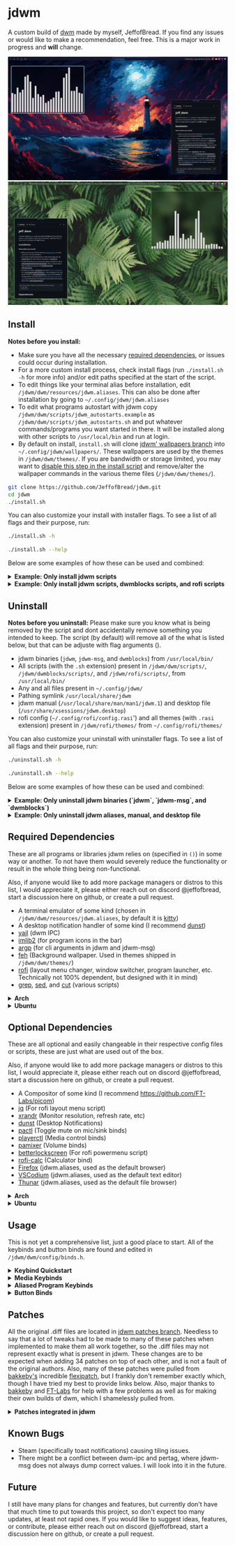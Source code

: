 # jdwm

A custom build of [dwm](https://dwm.suckless.org/) made by myself, JeffofBread. If you find any issues or would like to make a recommendation, feel free. This is a major work in progress and **will** change.

<img src="https://github.com/JeffofBread/jdwm/blob/screenshots/jdwm_storm.png"> 
<img src="https://github.com/JeffofBread/jdwm/blob/screenshots/jdwm_lush.png">

## Install

**Notes before you install:**
 - Make sure you have all the necessary [required dependencies](#required-dependencies), or issues could occur during installation.
 - For a more custom install process, check install flags (run `./install.sh -h` for more info) and/or edit paths specified at the start of the script.
 - To edit things like your terminal alias before installation, edit `/jdwm/dwm/resources/jdwm.aliases`. This can also be done after installation by going to `~/.config/jdwm/jdwm.aliases`
 - To edit what programs autostart with jdwm copy `/jdwm/dwm/scripts/jdwm_autostarts.example` as `/jdwm/dwm/scripts/jdwm_autostarts.sh` and put whatever commands/programs you want started in there. It will be installed along with other scripts to `/usr/local/bin` and run at login.
 - By default on install, `install.sh` will clone [jdwm' wallpapers branch](https://github.com/JeffofBread/jdwm/tree/wallpapers) into `~/.config/jdwm/wallpapers/`. These wallpapers are used by the themes in `/jdwm/dwm/themes/`. If you are bandwidth or storage limited, you may want to [disable this step in the install script](https://github.com/JeffofBread/jdwm/blob/2785f37afb877c014ec3e551911a805ec216c1cf/install.sh#L235) and remove/alter the wallpaper commands in the various theme files (`/jdwm/dwm/themes/`).

```bash
git clone https://github.com/JeffofBread/jdwm.git
cd jdwm
./install.sh
```

You can also customize your install with installer flags. To see a list of all flags and their purpose, run:

```bash
./install.sh -h
```
```bash
./install.sh --help
```

Below are some examples of how these can be used and combined:

<details><summary><b>Example: Only install jdwm scripts</b></summary>

```bash
./install -js
```
```bash
./install --jdwm-scripts
```
</details>

<details><summary><b>Example: Only install jdwm scripts, dwmblocks scripts, and rofi scripts</b></summary>

```bash
./install -js -bs -rs
```
```bash
./install --jdwm-scripts --dwmblocks-scripts --rofi-scripts
```
</details>

## Uninstall

**Notes before you uninstall:**
 Please make sure you know what is being removed by the script and dont accidentally remove something you intended to keep. The script (by default) will remove all of the what is listed below, but that can be adjuste with flag arguments ().
 - jdwm binaries (`jdwm`, `jdwm-msg`, and `dwmblocks`) from `/usr/local/bin/`
 - All scripts (with the `.sh` extension) present in `/jdwm/dwm/scripts/`, `/jdwm/dwmblocks/scripts/`, and `/jdwm/rofi/scripts/`, from `/usr/local/bin/`
 - Any and all files present in `~/.config/jdwm/`
 - Pathing symlink `/usr/local/share/jdwm`
 - jdwm manual (`/usr/local/share/man/man1/jdwm.1`) and desktop file (`/usr/share/xsessions/jdwm.desktop`)
 - rofi config (`~/.config/rofi/config.rasi`') and all themes (with `.rasi` extension) present in `/jdwm/rofi/themes/` from `~/.config/rofi/themes/`

You can also customize your uninstall with uninstaller flags. To see a list of all flags and their purpose, run:

```bash
./uninstall.sh -h
```
```bash
./uninstall.sh --help
```

Below are some examples of how these can be used and combined:

<details><summary><b>Example: Only uninstall jdwm binaries (`jdwm`, `jdwm-msg`, and `dwmblocks`)</b></summary>

```bash
./install -jb
```
```bash
./install --jdwm-binaries
```
</details>

<details><summary><b>Example: Only uninstall jdwm aliases, manual, and desktop file</b></summary>

```bash
./install -ja -jd -jm
```
```bash
./install --jdwm-aliases --jdwm-desktop-file --jdwm-manual
```
</details>

## Required Dependencies

These are all programs or libraries jdwm relies on (specified in `()`) in some way or another. To not have them would severely reduce the functionality or result in the whole thing being non-functional.

Also, if anyone would like to add more package managers or distros to this list, I would appreciate it, please either reach out on discord @jeffofbread, start a discussion here on github, or create a pull request. 

- A terminal emulator of some kind (chosen in `/jdwm/dwm/resources/jdwm.aliases`, by default it is [kitty](https://sw.kovidgoyal.net/kitty/))
- A desktop notification handler of some kind (I recommend [dunst](https://github.com/dunst-project/dunst))
- [yajl](https://lloyd.github.io/yajl/) (dwm IPC)
- [imlib2](https://docs.enlightenment.org/api/imlib2/html/) (for program icons in the bar)
- [argp](https://www.gnu.org/software/libc/manual/html_node/Argp.html) (for cli arguments in jdwm and jdwm-msg)
- [feh](https://feh.finalrewind.org/) (Background wallpaper. Used in themes shipped in `/jdwm/dwm/themes/`)
- [rofi](https://github.com/davatorium/rofi) (layout menu changer, window switcher, program launcher, etc. Technically not 100% dependent, but designed with it in mind)
- [grep](https://www.gnu.org/software/grep/manual/grep.html), [sed](https://www.gnu.org/software/sed/manual/sed.html), and [cut](https://www.gnu.org/software/coreutils/cut) (various scripts)

<details><summary><b>Arch</b></summary>

```bash
sudo pacman -S yajl imlib2 gcc feh rofi grep sed coreutils
```
or

```bash
yay -S yajl imlib2 gcc feh rofi grep sed coreutils
```

</details>

<details><summary><b>Ubuntu</b></summary>

```bash
sudo apt install git build-essential libx11-dev libxinerama-dev libxft-dev libyajl-dev libimlib2-dev feh rofi grep sed coreutils
```

</details>

## Optional Dependencies

These are all optional and easily changeable in their respective config files or scripts, these are just what are used out of the box.

Also, if anyone would like to add more package managers or distros to this list, I would appreciate it, please either reach out on discord @jeffofbread, start a discussion here on github, or create a pull request. 

- A Compositor of some kind (I recommend https://github.com/FT-Labs/picom)
- [jq](https://github.com/jqlang/jq) (For rofi layout menu script)
- [xrandr](https://www.x.org/wiki/Projects/XRandR/) (Monitor resolution, refresh rate, etc)
- [dunst](https://github.com/dunst-project/dunst) (Desktop Notifications)
- [pactl](https://www.freedesktop.org/wiki/Software/PulseAudio/Documentation/User/CLI/#pactl) (Toggle mute on mic/sink binds)
- [playerctl](https://github.com/altdesktop/playerctl) (Media control binds)
- [pamixer](https://github.com/cdemoulins/pamixer) (Volume binds)
- [betterlockscreen](https://github.com/betterlockscreen/betterlockscreen) (For rofi powermenu script)
- [rofi-calc](https://github.com/svenstaro/rofi-calc/tree/master?tab=readme-ov-file) (Calculator bind)
- [Firefox](https://www.mozilla.org/en-US/firefox/new/) (jdwm.aliases, used as the default browser)
- [VSCodium](https://vscodium.com/) (jdwm.aliases, used as the default text editor)
- [Thunar](https://docs.xfce.org/xfce/thunar/start) (jdwm.aliases, used as the default file browser)

<details><summary><b>Arch</b></summary>

(Lacks [betterlockscreen](https://github.com/betterlockscreen/betterlockscreen) and [VSCodium](https://vscodium.com/) because they are AURs)
```bash
sudo pacman -S jq xorg-xrandr dunst libpulse playerctl pamixer rofi-calc firefox thunar
```

or

```bash
yay -S jq xorg-xrandr dunst libpulse playerctl pamixer betterlockscreen rofi-calc firefox vscodium-bin thunar
```

</details>

<details><summary><b>Ubuntu</b></summary>

```bash
sudo apt install jq libxrandr2 dunst pulseaudio-utils playerctl pamixer firefox thunar
```

The below will require manual (or similar) instillation:
- [betterlockscreen](https://github.com/betterlockscreen/betterlockscreen?tab=readme-ov-file#installation)
- [rofi-calc](https://github.com/svenstaro/rofi-calc?tab=readme-ov-file#installation)
- [VSCodium (deb package)](https://vscodium.com/#install-on-debian-ubuntu-deb-package) or alternatively, [VSCodium (Snap)](https://vscodium.com/#install-with-snap-linux). I recommend avoiding the snap package and instead installing the .deb package. 


</details>

## Usage

This is not yet a comprehensive list, just a good place to start. All of the keybinds and button binds are found and edited in `/jdwm/dwm/config/binds.h`. 

<details><summary><b>Keybind Quickstart</b></summary><p><div>

These are just the keybinds I find myself using the most often, though "*quick*" might not be the best descriptor here. In the interest of keeping this a little shorter, I won't include them here, but I would also recommend checking out the media keybinds as well. 

Keybind | Action
----------------- | ----------
 <kbd>Win</kbd> + <kbd>Q</kbd> | Kill focused window 
 <kbd>Win</kbd> + <kbd>1</kbd> .. <kbd>9</kbd> | Navigate to `number` tag on the focused monitor
 <kbd>Win</kbd> + <kbd>Shift</kbd> + <kbd>1</kbd> .. <kbd>9</kbd> | Send focused window and view to `number` tag on the focused monitor
 <kbd>Win</kbd> + <kbd>D</kbd> | rofi application launcher
 <kbd>Win</kbd> + <kbd>D</kbd> | rofi power menu
 <kbd>Win</kbd> + <kbd>L</kbd> | rofi layout switcher
 <kbd>Win</kbd> + <kbd>H</kbd> | rofi based theme switcher (switches jdwm's and rofi's theme)
 <kbd>Alt</kbd> + <kbd>Tab</kbd> | rofi window switcher
 <kbd>Win</kbd> + <kbd>Enter</kbd> | Spawn `$TERM` (Found in `jdwm.aliases`, by default [kitty](https://sw.kovidgoyal.net/kitty/))
 <kbd>Win</kbd> + <kbd>W</kbd> | Spawn `$BROWSER` (Found in `jdwm.aliases`, by default [Firefox](https://www.mozilla.org/en-US/firefox/new/))
 <kbd>Win</kbd> + <kbd>C</kbd> | Spawn `$CODE_EDITOR` (Found in `jdwm.aliases`, by default [VSCodium](https://vscodium.com/))
 <kbd>Win</kbd> + <kbd>A</kbd> | Spawn `$FILE_MANAGER` (Found in `jdwm.aliases`, by default [Thunar](https://docs.xfce.org/xfce/thunar/start))
 <kbd>Win</kbd> + <kbd>~</kbd> | Spawn `$SCRATCHPAD` (Found in `jdwm.aliases`, by default [kitty](https://sw.kovidgoyal.net/kitty/))
 <kbd>Win</kbd> + <kbd>Shift</kbd> + <kbd>~</kbd> | Spawn another `$SCRATCHPAD` 
 <kbd>Win</kbd> + <kbd>&leftarrow;</kbd> | Move focus to the next left monitor
 <kbd>Win</kbd> + <kbd>&rightarrow;</kbd> | Move focus to the next right monitor
 <kbd>Win</kbd> + <kbd>Shift</kbd> + <kbd>&leftarrow;</kbd> | Move focused window to next left monitor
 <kbd>Win</kbd> + <kbd>Shift</kbd> + <kbd>&rightarrow;</kbd> | Move focused window to next right monitor
 <kbd>Win</kbd> + <kbd>&uparrow;</kbd> | Move focus up client stack
 <kbd>Win</kbd> + <kbd>&downarrow;</kbd> | Move focus down client stack
 <kbd>Win</kbd> + <kbd>Shift</kbd> + <kbd>&uparrow;</kbd> | Move focused window up a tag
 <kbd>Win</kbd> + <kbd>Shift</kbd> + <kbd>&downarrow;</kbd> | Move focused window down a tag
 <kbd>Win</kbd> + <kbd>F</kbd> | Make the focused window fullscreen, taking up the whole monitor
 <kbd>Win</kbd> + <kbd>Shift</kbd> + <kbd>F</kbd> | Fake Fullscreen, makes the focused window respect layout even when, for example, a YouTube video is fullscreen. 
 <kbd>Win</kbd> + <kbd>Shift</kbd> + <kbd>Q</kbd> | Reload jdwm, same as sending `kill -HUP $(pidof jdwm)`
 <kbd>Win</kbd> + <kbd>Control</kbd> + <kbd>Shift</kbd> + <kbd>Q</kbd> | Quit jdwm, same as sending `kill -TERM $(pidof jdwm)` 

</div></p></details>

<details><summary><b>Media Keybinds</b></summary><p><div>

Keybind | Action
----------------- | ----------
 <kbd>Win</kbd> + <kbd>PageUp</kbd> | Increase volume by 5% using [pamixer](https://github.com/cdemoulins/pamixer)
 <kbd>Win</kbd> + <kbd>PageDown</kbd> | Decrease volume by 5% using [pamixer](https://github.com/cdemoulins/pamixer) 
 <kbd>Win</kbd> + <kbd>ScrollLock</kbd> | Play the next song in queue using [playerctl](https://github.com/altdesktop/playerctl)
 <kbd>Win</kbd> + <kbd>Print</kbd> | Play the previous song in queue using [playerctl](https://github.com/altdesktop/playerctl)
 <kbd>Win</kbd> + <kbd>Home</kbd> | Skip 10 seconds forward using [playerctl](https://github.com/altdesktop/playerctl)
 <kbd>Win</kbd> + <kbd>Home</kbd> | Rewind 10 seconds backwards using [playerctl](https://github.com/altdesktop/playerctl)
 <kbd>Win</kbd> + <kbd>Pause</kbd> | Pause/Play media using [playerctl](https://github.com/altdesktop/playerctl)
 <kbd>Win</kbd> + <kbd>Insert</kbd> | Toggle mute audio output using [pactl](https://www.freedesktop.org/wiki/Software/PulseAudio/Documentation/User/CLI/#pactl)
 <kbd>Win</kbd> + <kbd>Delete</kbd> | Toggle mute microphone using [pactl](https://www.freedesktop.org/wiki/Software/PulseAudio/Documentation/User/CLI/#pactl)

</div></p></details>

<details><summary><b>Aliased Program Keybinds</b></summary><p><div>

Keybind | Action
----------------- | ----------
 <kbd>Win</kbd> + <kbd>Enter</kbd> | Spawn `$TERM` (Found in `jdwm.aliases`, by default [kitty](https://sw.kovidgoyal.net/kitty/))
 <kbd>MMB</kbd> on Window Title | Spawn `$TERM` (Found in `jdwm.aliases`, by default [kitty](https://sw.kovidgoyal.net/kitty/))
 <kbd>Win</kbd> + <kbd>W</kbd> | Spawn `$BROWSER` (Found in `jdwm.aliases`, by default [Firefox](https://www.mozilla.org/en-US/firefox/new/))
 <kbd>Win</kbd> + <kbd>C</kbd> | Spawn `$CODE_EDITOR` (Found in `jdwm.aliases`, by default [VSCodium](https://vscodium.com/))
 <kbd>Win</kbd> + <kbd>A</kbd> | Spawn `$FILE_MANAGER` (Found in `jdwm.aliases`, by default [Thunar](https://docs.xfce.org/xfce/thunar/start))
 <kbd>Control</kbd> + <kbd>Shift</kbd> + <kbd>Q</kbd> | Spawn `$RECOMPILE_TERM` (Found in `jdwm.aliases`, by default [kitty](https://sw.kovidgoyal.net/kitty/))
 <kbd>Win</kbd> + <kbd>~</kbd> | Spawn `$SCRATCHPAD` (Found in `jdwm.aliases`, by default [kitty](https://sw.kovidgoyal.net/kitty/))
 <kbd>Win</kbd> + <kbd>Shift</kbd> + <kbd>~</kbd> | Spawn another `$SCRATCHPAD` 

</div></p></details>

<details><summary><b>Button Binds</b></summary><p><div>

Button + Keybind | Bar Section | Action
---------------- | ----------- | ----------
 <kbd>LMB</kbd> | Layout Symbol | Toggle between most recent layouts
 <kbd>LMB</kbd> | Tag Number | Send focus to that tag
 <kbd>LMB</kbd> + <kbd>Win</kbd> | Tag Number | Send focus and focused window to that tag
 <kbd>LMB</kbd> + <kbd>Win</kbd> | Window | Click and drag floating windows around
 <kbd>LMB</kbd> + <kbd>Win</kbd> + <kbd>Control</kbd> | Window | Click and drag any non-floating window into floating
 <kbd>MMB</kbd> | Window Title | Spawn `$TERM` (Found in `jdwm.aliases`, by default [kitty](https://sw.kovidgoyal.net/kitty/))
 <kbd>MMB</kbd> | Layout Symbol | Spawn rofi based theme switcher (switches jdwm's and rofi's theme)
 <kbd>MMB</kbd> + <kbd>Win</kbd> | Window | Toggle window's floating state
 <kbd>RMB</kbd> | Layout Symbol | Spawn rofi layout switcher
 <kbd>RMB</kbd> | Tag Number | Focus that tag as well as your current tag (view both at the same time)
 <kbd>RMB</kbd> + <kbd>Win</kbd> | Window | Click and drag floating window's edge to resize the window

</div></p></details>

## Patches

All the original .diff files are located in [jdwm patches branch](https://github.com/JeffofBread/jdwm/tree/patches). Needless to say that a lot of tweaks had to be made to many of these patches when implemented to make them all work together, so the .diff files may not represent exactly what is present in jdwm. These changes are to be expected when adding 34 patches on top of each other, and is not a fault of the original authors. Also, many of these patches were pulled from [bakkeby's](https://github.com/bakkeby) incredible [flexipatch](https://github.com/bakkeby/dwm-flexipatch), but I frankly don't remember exactly which, though I have tried my best to provide links below. Also, major thanks to [bakkeby](https://github.com/bakkeby) and [FT-Labs](https://github.com/FT-Labs) for help with a few problems as well as for making their own builds of dwm, which I shamelessly pulled from.


<details><summary><b>Patches integrated in jdwm</b></summary>
<br>

- [alwayscenter](https://dwm.suckless.org/patches/alwayscenter/)
- [barpadding](https://dwm.suckless.org/patches/barpadding/)
- [bartoggle](https://dwm.suckless.org/patches/bartoggle/)
- [centeredwindowname](https://dwm.suckless.org/patches/centeredwindowname/)
- [colorbar](https://dwm.suckless.org/patches/colorbar/)
- [cursorwarp](https://dwm.suckless.org/patches/cursorwarp/)
- [desktopicons](https://github.com/bakkeby/patches/blob/master/dwm/dwm-desktop_icons-6.5.diff)
- [dragmfacts](https://dwm.suckless.org/patches/dragmfact/)
- [ewmhtags](https://dwm.suckless.org/patches/ewmhtags/)
- [floatbordercolor](https://dwm.suckless.org/patches/float_border_color/)
- [floatborderwidth](https://dwm.suckless.org/patches/floatborderwidth/)
- [fullscreencompilation](https://github.com/bakkeby/patches/wiki/fullscreen-compilation)
- [hidevacanttags](https://dwm.suckless.org/patches/hide_vacant_tags/)
- [ignoretransientwindows](https://dwm.suckless.org/patches/ignore_transient_windows/)
- [ipc](https://github.com/mihirlad55/dwm-ipc)
- [layoutscroll](https://dwm.suckless.org/patches/layoutscroll/)
- [noborderflicker](https://dwm.suckless.org/patches/noborderflicker/)
- [pertag](https://dwm.suckless.org/patches/pertag/)
- [preserveonrestart](https://dwm.suckless.org/patches/preserveonrestart/)
- [resizecorners](https://dwm.suckless.org/patches/resizecorners/)
- [restartsig](https://dwm.suckless.org/patches/restartsig/)
- [rotatestack](https://dwm.suckless.org/patches/rotatestack/)
- [scratchpad](https://dwm.suckless.org/patches/scratchpad/)
- [shiftools](https://dwm.suckless.org/patches/shift-tools/)
- [statuspadding](https://dwm.suckless.org/patches/statuspadding/)
- [steam](https://dwm.suckless.org/patches/steam/)
- [sticky](https://dwm.suckless.org/patches/sticky/)
- [stickyindicator](https://dwm.suckless.org/patches/stickyindicator/)
- [switchallmonitortags](https://dwm.suckless.org/patches/switch_all_monitor_tags/)
- [systray](https://dwm.suckless.org/patches/systray/)
- [underlinetags](https://dwm.suckless.org/patches/underlinetags/)
- [unmanaged](https://github.com/bakkeby/patches/blob/master/dwm/dwm-unmanaged-6.5.diff)
- [vanitygaps](https://dwm.suckless.org/patches/vanitygaps/)
- [winicon](https://dwm.suckless.org/patches/winicon/)

</details>

## Known Bugs

- Steam (specifically toast notifications) causing tiling issues.
- There might be a conflict between dwm-ipc and pertag, where jdwm-msg does not always dump correct values. I will look into it in the future. 

## Future

I still have many plans for changes and features, but currently don't have that much time to put towards this project, so don't expect too many updates, at least not rapid ones. If you would like to suggest ideas, features, or contribute, please either reach out on discord @jeffofbread, start a discussion here on github, or create a pull request. 

